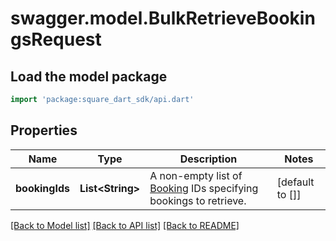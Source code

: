 # swagger.model.BulkRetrieveBookingsRequest

## Load the model package
```dart
import 'package:square_dart_sdk/api.dart'
```

## Properties
Name | Type | Description | Notes
------------ | ------------- | ------------- | -------------
**bookingIds** | **List&lt;String&gt;** | A non-empty list of [Booking](https://developer.squareup.com/reference/square_2023-12-13/objects/Booking) IDs specifying bookings to retrieve. | [default to []]

[[Back to Model list]](../README.md#documentation-for-models) [[Back to API list]](../README.md#documentation-for-api-endpoints) [[Back to README]](../README.md)

